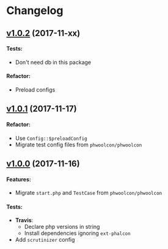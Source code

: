 # Changelog

## [v1.0.2](https://github.com/phwoolcon/test-starter/releases/tag/v1.0.2) (2017-11-xx)
#### Tests:
* Don't need db in this package
#### Refactor:
* Preload configs

## [v1.0.1](https://github.com/phwoolcon/test-starter/releases/tag/v1.0.1) (2017-11-17)
#### Refactor:
* Use `Config::$preloadConfig`
* Migrate test config files from `phwoolcon/phwoolcon`

## [v1.0.0](https://github.com/phwoolcon/test-starter/releases/tag/v1.0.0) (2017-11-16)
#### Features:
* Migrate `start.php` and `TestCase` from `phwoolcon/phwoolcon`
#### Tests:
* **Travis**:
  - Declare php versions in string
  - Install dependencies ignoring `ext-phalcon`
* Add `scrutinizer` config
